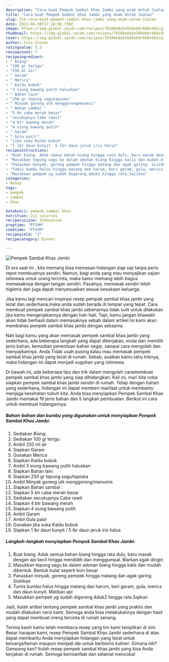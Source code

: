 ```yaml
---
description: "Cara buat Pempek Sambal Khas Jambi yang enak Untuk Jualan"
title: "Cara buat Pempek Sambal Khas Jambi yang enak Untuk Jualan"
slug: 514-cara-buat-pempek-sambal-khas-jambi-yang-enak-untuk-jualan
date: 2021-04-30T17:18:08.730Z
image: https://img-global.cpcdn.com/recipes/7b580e8a5e589eb0/680x482cq70/pempek-sambal-khas-jambi-foto-resep-utama.jpg
thumbnail: https://img-global.cpcdn.com/recipes/7b580e8a5e589eb0/680x482cq70/pempek-sambal-khas-jambi-foto-resep-utama.jpg
cover: https://img-global.cpcdn.com/recipes/7b580e8a5e589eb0/680x482cq70/pempek-sambal-khas-jambi-foto-resep-utama.jpg
author: Cole Glover
ratingvalue: 3.3
reviewcount: 7
recipeingredient:
- " Biang"
- "100 gr terigu"
- "250 ml air"
- " Garam"
- " Merica"
- " Kaldu bubuk"
- "3 siung bawang putih haluskan"
- " Bahan lain"
- "250 gr tepung sagutapioka"
- " Minyak goreng utk menggorengmenumis"
- " Bahan sambal "
- "5 bh cabe merah besar"
- "secukupnya Cabe rawit"
- "4 btr bawang merah"
- "4 siung bawang putih"
- " Garam"
- " Gula pasir"
- "jika suka Kaldu bubuk"
- "1 lbr daun kunyit  5 lbr daun jeruk iris halus"
recipeinstructions:
- "Buat biang. Aduk semua bahan biang hingga rata dulu, baru masak dengan api kecil hingga mendidih dan menggumpal. Biarkan agak dingin"
- "Masukkan tepung sagu ke dalam adonan biang hingga kalis dan mudah dibentuk. Bentuk bulat seperti koin besar"
- "Panaskan minyak, goreng pempek hingga matang dan agak garing. Sisihkan"
- "Tumis bumbu halus hingga matang dan harum, beri garam, gula, merica dan daun kunyit. Matikan api"
- "Masukkan pempek yg sudah digoreng.Aduk2 hingga rata.Sajikan"
categories:
- Resep
tags:
- pempek
- sambal
- khas

katakunci: pempek sambal khas 
nutrition: 211 calories
recipecuisine: Indonesian
preptime: "PT39M"
cooktime: "PT43M"
recipeyield: "2"
recipecategory: Dinner

---
```



![Pempek Sambal Khas Jambi](https://img-global.cpcdn.com/recipes/7b580e8a5e589eb0/680x482cq70/pempek-sambal-khas-jambi-foto-resep-utama.jpg)

Di era  saat ini , kita memang bisa memesan hidangan siap saji tanpa perlu repot membuatnya sendiri. Namun, bagi anda yang mau menyajikan sajian istimewa untuk orang tercinta, maka kamu memang lebih bagus memasaknya dengan tangan sendiri. Pasalnya, memasak sendiri lebih higienis dan juga dapat menyesuaikan sesuai kesukaan keluarga.

Jika kamu lagi mencari inspirasi resep pempek sambal khas jambi yang lezat dan sederhana,maka anda sudah berada di tempat yang tepat. Cara membuat pempek sambal khas jambi  sebenarnya tidak sulit untuk dilakukan jika kamu mengerjakannya dengan hati-hati. Tapi, kamu jangan khawatir akan tidak berhasil dalam memasaknya 
sebab dalam artikel ini kami akan membahas pempek sambal khas jambi dengan seksama.  



Nah bagi kamu yang akan memasak pempek sambal khas jambi yang sederhana, ada beberapa langkah yang dapat dikerjakan, mulai dari memilih jenis bahan, kemudian penentuan bahan segar, sampai cara mengolah dan menyajikannya. Anda Tidak usah pusing kalau mau memasak pempek sambal khas jambi yang lezat di rumah. Sebab, asalkan kamu  tahu triknya, maka hidangan ini dapat menjadi suguhan yang istimewa.

Di bawah ini, ada beberapa tips dan trik dalam mengolah caramembuat pempek sambal khas jambi yang siap dihidangkan. Kali ini, mari kita coba siapkan pempek sambal khas jambi sendiri di rumah. Tetap dengan bahan yang sederhana, hidangan ini dapat memberi manfaat untuk membantu menjaga kesehatan tubuh kita. Anda bisa menyiapkan Pempek Sambal Khas Jambi memakai 19 jenis bahan dan 5 langkah pembuatan. Berikut ini cara untuk membuat hidangannya.

<!--inarticleads1-->

##### Bahan-bahan dan bumbu yang digunakan untuk menyiapkan Pempek Sambal Khas Jambi:

1. Sediakan  Biang:
1. Sediakan 100 gr terigu
1. Ambil 250 ml air
1. Siapkan  Garam
1. Gunakan  Merica
1. Siapkan  Kaldu bubuk
1. Ambil 3 siung bawang putih haluskan
1. Siapkan  Bahan lain:
1. Siapkan 250 gr tepung sagu/tapioka
1. Ambil  Minyak goreng utk menggoreng/menumis
1. Siapkan  Bahan sambal :
1. Siapkan 5 bh cabe merah besar
1. Sediakan secukupnya Cabe rawit
1. Siapkan 4 btr bawang merah
1. Siapkan 4 siung bawang putih
1. Ambil  Garam
1. Ambil  Gula pasir
1. Gunakan jika suka Kaldu bubuk
1. Siapkan 1 lbr daun kunyit / 5 lbr daun jeruk iris halus




<!--inarticleads2-->

##### Langkah-langkah menyiapkan Pempek Sambal Khas Jambi:

1. Buat biang. Aduk semua bahan biang hingga rata dulu, baru masak dengan api kecil hingga mendidih dan menggumpal. Biarkan agak dingin
1. Masukkan tepung sagu ke dalam adonan biang hingga kalis dan mudah dibentuk. Bentuk bulat seperti koin besar
1. Panaskan minyak, goreng pempek hingga matang dan agak garing. Sisihkan
1. Tumis bumbu halus hingga matang dan harum, beri garam, gula, merica dan daun kunyit. Matikan api
1. Masukkan pempek yg sudah digoreng.Aduk2 hingga rata.Sajikan




Jadi, itulah artikel tentang  pempek sambal khas jambi  yang praktis dan mudah dilakukan versi kami. Semoga anda bisa melakukannya dengan hasil yang dapat membuat oreng tercinta di rumah senang. 

Terima kasih kamu telah membaca resep yang tim kami tampilkan di sini. Besar harapan kami, resep  Pempek Sambal Khas Jambi sederhana di atas dapat membantu Anda menyiapkan hidangan yang lezat untuk keluarga/teman maupun menjadi ide untuk berbisnis kuliner. Gimana nih? Gampang kan? Itulah resep pempek sambal khas jambi yang bisa Anda kerjakan di rumah. Semoga bermanfaat dan selamat mencoba!

